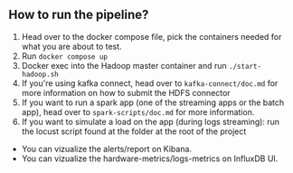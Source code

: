 ## How to run the pipeline?

1. Head over to the docker compose file, pick the containers needed for what you are about to test.
2. Run `docker compose up`
3. Docker exec into the Hadoop master container and run `./start-hadoop.sh`
4. If you're using kafka connect, head over to `kafka-connect/doc.md` for more information on how to submit the HDFS connector
5. If you want to run a spark app (one of the streaming apps or the batch app), head over to `spark-scripts/doc.md` for more information.
6. If you want to simulate a load on the app (during logs streaming): run the locust script found at the folder at the root of the project


* You can vizualize the alerts/report on Kibana. 
* You can vizualize the hardware-metrics/logs-metrics on InfluxDB UI.
